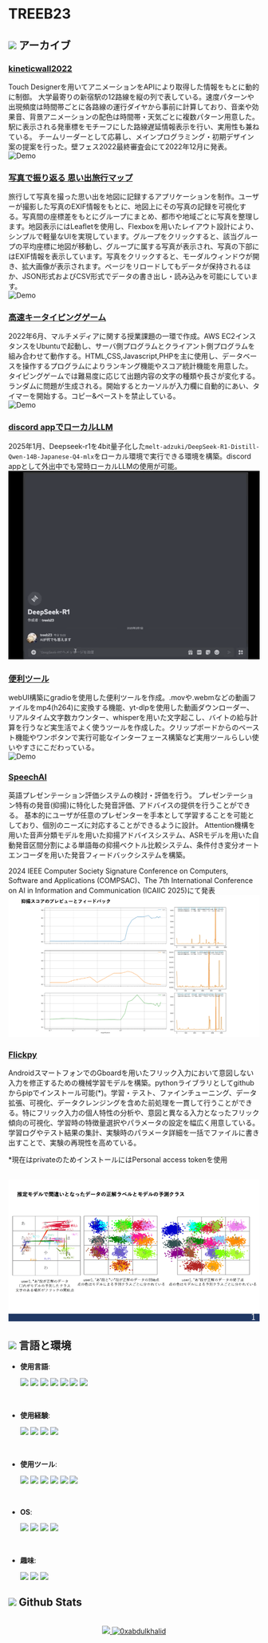 # TREEB23

## <img src="https://media0.giphy.com/media/v1.Y2lkPTc5MGI3NjExd3VrOWMyNHF0YmEzMm1hMndka3hxejYwNzBraGJpZXc2c2o4cmZqaiZlcD12MV9pbnRlcm5hbF9naWZfYnlfaWQmY3Q9cw/0DbpeTlVnwIkfGbV8o/giphy.gif" width ="22"><b> アーカイブ </b>

### <a href="https://github.com/treeb23/kineticwall2022">kineticwall2022</a><br>
Touch Designerを用いてアニメーションをAPIにより取得した情報をもとに動的に制御。
大学最寄りの新宿駅の12路線を縦の列で表している。速度パターンや出現頻度は時間帯ごとに各路線の運行ダイヤから事前に計算しており、音楽や効果音、背景アニメーションの配色は時間帯・天気ごとに複数パターン用意した。駅に表示される発車標をモチーフにした路線遅延情報表示を行い、実用性も兼ねている。
チームリーダーとして応募し、メインプログラミング・初期デザイン案の提案を行った。壁フェス2022最終審査会にて2022年12月に発表。
<br>
<img src="img/kinetic.gif" alt="Demo">

### <a href="https://github.com/treeb23/repo24">写真で振り返る 思い出旅行マップ</a><br>
旅行して写真を撮った思い出を地図に記録するアプリケーションを制作。ユーザーが撮影した写真のEXIF情報をもとに、地図上にその写真の記録を可視化する。写真間の座標差をもとにグループにまとめ、都市や地域ごとに写真を整理します。地図表示にはLeafletを使用し、Flexboxを用いたレイアウト設計により、シンプルで軽量なUIを実現しています。グループをクリックすると、該当グループの平均座標に地図が移動し、グループに属する写真が表示され、写真の下部にはEXIF情報を表示しています。写真をクリックすると、モーダルウィンドウが開き、拡大画像が表示されます。ページをリロードしてもデータが保持されるほか、JSON形式およびCSV形式でデータの書き出し・読み込みを可能にしています。
<br>
<img src="img/photomap.gif" alt="Demo">

### <a href="https://github.com/treb23/repo24">高速キータイピングゲーム</a><br>
2022年6月、マルチメディアに関する授業課題の一環で作成。AWS EC2インスタンスをUbuntuで起動し、サーバ側プログラムとクライアント側プログラムを組み合わせて動作する。HTML,CSS,Javascript,PHPを主に使用し、データベースを操作するプログラムによりランキング機能やスコア統計機能を用意した。
タイピングゲームでは難易度に応じて出題内容の文字の種類や長さが変化する。ランダムに問題が生成される。開始するとカーソルが入力欄に自動的にあい、タイマーを開始する。コピー&ペーストを禁止している。
<br>
<img src="img/typing_speedrun.gif" alt="Demo">

### <a href="https://github.com/treb23/repo24">discord appでローカルLLM</a><br>
2025年1月、Deepseek-r1を4bit量子化した`melt-adzuki/DeepSeek-R1-Distill-Qwen-14B-Japanese-Q4-mlx`をローカル環境で実行できる環境を構築。discord appとして外出中でも常時ローカルLLMの使用が可能。
<br>
<img src="img/llm_discordapp.gif" alt="Demo">

### <a href="https://github.com/treb23/repo24">便利ツール</a><br>
webUI構築にgradioを使用した便利ツールを作成。.movや.webmなどの動画ファイルをmp4(h264)に変換する機能、yt-dlpを使用した動画ダウンローダー、リアルタイム文字数カウンター、whisperを用いた文字起こし、バイトの給与計算を行うなど実生活でよく使うツールを作成した。クリップボードからのペースト機能やワンボタンで実行可能なインターフェース構築など実用ツールらしい使いやすさにこだわっている。
<br>
<img src="img/tools.gif" alt="Demo">

### <a href="https://github.com/treeb23/speechai">SpeechAI</a><br>
英語プレゼンテーション評価システムの検討・評価を行う。
プレゼンテーション特有の発音(抑揚)に特化した発音評価、アドバイスの提供を行うことができる。
基本的にユーザが任意のプレゼンターを手本として学習することを可能としており、個別のニーズに対応することができるように設計。
Attention機構を用いた音声分類モデルを用いた抑揚アドバイスシステム、ASRモデルを用いた自動発音区間分割による単語毎の抑揚ベクトル比較システム、条件付き変分オートエンコーダを用いた発音フィードバックシステムを構築。

2024 IEEE Computer Society Signature Conference on Computers, Software and Applications (COMPSAC)、The 7th International Conference on AI in Information and Communication (ICAIIC 2025)にて発表
<br>
<img src="img/speechai_attention.gif" alt="Sample">

### <a href="https://github.com/treeb23/flickpy">Flickpy</a><br>
AndroidスマートフォンでのGboardを用いたフリック入力において意図しない入力を修正するための機械学習モデルを構築。pythonライブラリとしてgithubからpipでインストール可能(*)。学習・テスト、ファインチューニング、データ拡張、可視化、データクレンジングを含めた前処理を一貫して行うことができる。特にフリック入力の個人特性の分析や、意図と異なる入力となったフリック傾向の可視化、学習時の特徴量選択やパラメータの設定を幅広く用意している。学習ログやテスト結果の集計、実験時のパラメータ詳細を一括でファイルに書き出すことで、実験の再現性を高めている。

*現在はprivateのためインストールにはPersonal access tokenを使用

<br>
<img src="img/flick.gif" alt="Sample">


<!--
参考: https://github.com/durgeshsamariya/awesome-github-profile-readme-templates/blob/master/templates/0xabdulkhalid.md
https://qiita.com/s-yoshiki/items/436bbe1f7160b610b05c
https://shields.io/badges/static-badge
-->


## <img src="https://media2.giphy.com/media/QssGEmpkyEOhBCb7e1/giphy.gif?cid=ecf05e47a0n3gi1bfqntqmob8g9aid1oyj2wr3ds3mg700bl&rid=giphy.gif" width ="22"><b> 言語と環境 </b>

<p align="center">

- **使用言語**:

    <img src="https://img.shields.io/badge/-Python-FFFFFF.svg?logo=python&style=for-the-badge">
    <img src="https://img.shields.io/badge/-Javascript-FFFFFF.svg?logo=javascript&style=for-the-badge">
    <img src="https://img.shields.io/badge/-C-FFFFFF.svg?logo=c&style=for-the-badge">
    <img src="https://img.shields.io/badge/-Java-FFFFFF.svg?logo=java&style=for-the-badge">
    <img src="https://img.shields.io/badge/-Html5-FFFFFF.svg?logo=html5&style=for-the-badge">
    <img src="https://img.shields.io/badge/-Css3-FFFFFF.svg?logo=css3&style=for-the-badge">
    <img src="https://img.shields.io/badge/-Php-FFFFFF.svg?logo=php&style=for-the-badge">


<br>

- **使用経験**:

    <img src="https://img.shields.io/badge/-Amazon%20aws-232F3E.svg?logo=amazon-aws&style=for-the-badge">
    <img src="https://img.shields.io/badge/-Arduino-00979D.svg?logo=arduino&style=for-the-badge">
    <img src="https://img.shields.io/badge/-Electron-FFFFFF.svg?logo=electron&style=for-the-badge">
    <img src="https://img.shields.io/badge/-Google%20cloud-FFFFFF.svg?logo=google-cloud&style=for-the-badge">

<br>

- **使用ツール**:

    <img src="https://img.shields.io/badge/-Visualstudiocode-007ACC.svg?logo=visualstudiocode&style=for-the-badge">
    <img src="https://img.shields.io/badge/-Jupyter-FFFFFF.svg?logo=jupyter&style=for-the-badge">
    <img src="https://img.shields.io/badge/-Github-181717.svg?logo=github&style=for-the-badge">
    <img src="https://img.shields.io/badge/-Discord-7289DA.svg?logo=discord&style=for-the-badge">
    <img src="https://img.shields.io/badge/-Slack-4A154B.svg?logo=slack&style=for-the-badge">
    <img src="https://img.shields.io/badge/-Line-FFFFFF.svg?logo=line&style=for-the-badge">

<br>

- **OS**:

    <img src="https://img.shields.io/badge/-Ubuntu-FFFFFF.svg?logo=ubuntu&style=for-the-badge">
    <img src="https://img.shields.io/badge/-MACOS-999999.svg?logo=apple&style=for-the-badge">
    <img src="https://img.shields.io/badge/-Windows-0078D6.svg?logo=windows&style=for-the-badge">
    <img src="https://img.shields.io/badge/-iOS-999999.svg?logo=apple&style=for-the-badge">



<br>

- **趣味**:

    <img src="https://img.shields.io/badge/-Openstreetmap-FFFFFF.svg?logo=openstreetmap&style=for-the-badge">
    <img src="https://img.shields.io/badge/-Steam-000000.svg?logo=steam&style=for-the-badge">
    <img src="https://img.shields.io/badge/-Instagram-E4405F.svg?logo=instagram&style=for-the-badge">


</p>


## <img src="https://media.giphy.com/media/iY8CRBdQXODJSCERIr/giphy.gif" width="35"><b> Github Stats </b>
<br>

<div align="center">

<a href="https://github.com/treeb23/">
  <img src="https://github-readme-stats.vercel.app/api?username=treeb23&include_all_commits=true&count_private=true&show_icons=true&line_height=20&title_color=7A7ADB&icon_color=2234AE&text_color=D3D3D3&bg_color=0,000000,130F40" width="450"/>
  <img src="https://github-readme-stats.vercel.app/api/top-langs?username=treeb23&show_icons=true&locale=en&layout=compact&line_height=20&title_color=7A7ADB&icon_color=2234AE&text_color=D3D3D3&bg_color=0,000000,130F40" width="375"  alt="0xabdulkhalid"/>

</a>
</div>
